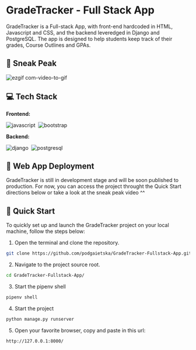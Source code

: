 # GradeTracker - Full Stack App


GradeTracker is a Full-stack App, with front-end hardcoded in HTML, Javascript and CSS, and the backend  leveredged in Django and PostgreSQL. The app is designed to help students keep track of their grades, Course Outlines and GPAs.


## 🙈  Sneak Peak
![ezgif com-video-to-gif](https://github.com/podgaietska/Ecommerce-Fullstack-App/assets/113950195/cd68cade-8b62-4034-8fbc-6ab1e6f56751)


## 💻  Tech Stack
**Frontend:**

![javascript](https://img.shields.io/badge/JavaScript-323330?style=for-the-badge&logo=javascript&logoColor=F7DF1E)&nbsp;
![bootstrap](https://img.shields.io/badge/Bootstrap-563D7C?style=for-the-badge&logo=bootstrap&logoColor=white)&nbsp;

**Backend:**

![django](https://img.shields.io/badge/Django-092E20?style=for-the-badge&logo=django&logoColor=green)&nbsp;
![postgresql](https://img.shields.io/badge/PostgreSQL-316192?style=for-the-badge&logo=postgresql&logoColor=white)&nbsp;


## 🚀 Web App Deployment
GradeTracker is still in development stage and will be soon published to production. For now, you can access the project throught the Quick Start directions below or take a look at the sneak peak video ^^

## 🏃 Quick Start

To quickly set up and launch the GradeTracker project on your local machine, follow the steps below:

1. Open the terminal and clone the repository.

```bash
git clone https://github.com/podgaietska/GradeTracker-Fullstack-App.git
```

2. Navigate to the project source root.

```bash
cd GradeTracker-Fullstack-App/
```

3. Start the pipenv shell

```bash
pipenv shell
```

4. Start the project 

```bash
python manage.py runserver
```

5. Open your favorite browser, copy and paste in this url: 

```bash
http://127.0.0.1:8000/
```